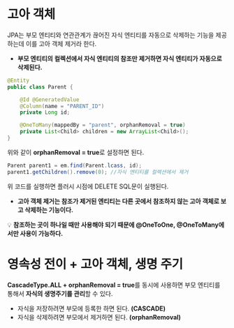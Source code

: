 # 고아 객체

JPA는 부모 엔티티와 연관관계가 끊어진 자식 엔티티를 자동으로 삭제하는 기능을 제공하는데 이를 고아 객체 제거라 한다.

- **부모 엔티티의 컬렉션에서 자식 엔티티의 참조만 제거하면 자식 엔티티가 자동으로 삭제된다.**

```java
@Entity
public class Parent {

    @Id @GeneratedValue
    @Column(name = "PARENT_ID")
    private Long id;

    @OneToMany(mappedBy = "parent", orphanRemoval = true)
    private List<Child> children = new ArrayList<Child>();
}
```

위와 같이 **orphanRemoval = true**로 설정하면 된다.

```java
Parent parent1 = em.find(Parent.lcass, id);
parent1.getChildren().remove(0); //자식 엔티티를 컬렉션에서 제거
```

위 코드를 실행하면 플러시 시점에 DELETE SQL문이 실행된다.

- **고아 객체 제거는 참조가 제거된 엔티티는 다른 곳에서 참조하지 않는 고아 객체로 보고 삭제하는 기능이다.**

💡 **참조하는 곳이 하나일 때만 사용해야 되기 때문에 @OneToOne, @OneToMany에서만 사용이 가능하다.**

# 영속성 전이 + 고아 객체, 생명 주기

**CascadeType.ALL + orphanRemoval = true**를 동시에 사용하면 부모 엔티티를 통해서 **자식의 생명주기를 관리**할 수 있다.

- 자식을 저장하려면 부모에 등록한 하면 된다. **(CASCADE)**
- 자식을 삭제하려면 부모에서 제거하면 된다. **(orphanRemoval)**